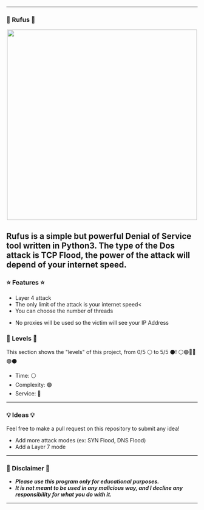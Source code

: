 -----

### 🦎 Rufus 🦎

<p align="center">
<img src="https://www.simplilearn.com/ice9/free_resources_article_thumb/what_is_ethical_hacking.jpg", width="500", height="500">
</p>

Rufus is a simple but powerful Denial of Service tool written in Python3.
The type of the Dos attack is TCP Flood, the power of the attack will depend of your internet speed.
-----
### ⭐ Features ⭐

+ Layer 4 attack
+ The only limit of the attack is your internet speed<
+ You can choose the number of threads</strong>
- No proxies will be used so the victim will see your IP Address

### 🎯 Levels 🎯

This section shows the "levels" of this project, from 0/5 ⚪ to 5/5 ⚫!
⚪🟢🔵🔴🟣⚫

* Time: ⚪
* Complexity: 🟢
* Service: 🔴
-----

### 💡 Ideas 💡

Feel free to make a pull request on this repository to submit any idea!

* Add more attack modes (ex: SYN Flood, DNS Flood)
* Add a Layer 7 mode
 
-----

### 📌 Disclaimer 📌

* ***Please use this program only for educational purposes.***
* ***It is not meant to be used in any malicious way, and I decline any responsibility for what you do with it.***
-----
